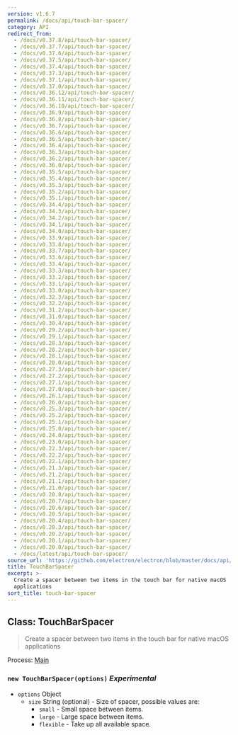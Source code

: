 ```yaml
---
version: v1.6.7
permalink: /docs/api/touch-bar-spacer/
category: API
redirect_from:
  - /docs/v0.37.8/api/touch-bar-spacer/
  - /docs/v0.37.7/api/touch-bar-spacer/
  - /docs/v0.37.6/api/touch-bar-spacer/
  - /docs/v0.37.5/api/touch-bar-spacer/
  - /docs/v0.37.4/api/touch-bar-spacer/
  - /docs/v0.37.3/api/touch-bar-spacer/
  - /docs/v0.37.1/api/touch-bar-spacer/
  - /docs/v0.37.0/api/touch-bar-spacer/
  - /docs/v0.36.12/api/touch-bar-spacer/
  - /docs/v0.36.11/api/touch-bar-spacer/
  - /docs/v0.36.10/api/touch-bar-spacer/
  - /docs/v0.36.9/api/touch-bar-spacer/
  - /docs/v0.36.8/api/touch-bar-spacer/
  - /docs/v0.36.7/api/touch-bar-spacer/
  - /docs/v0.36.6/api/touch-bar-spacer/
  - /docs/v0.36.5/api/touch-bar-spacer/
  - /docs/v0.36.4/api/touch-bar-spacer/
  - /docs/v0.36.3/api/touch-bar-spacer/
  - /docs/v0.36.2/api/touch-bar-spacer/
  - /docs/v0.36.0/api/touch-bar-spacer/
  - /docs/v0.35.5/api/touch-bar-spacer/
  - /docs/v0.35.4/api/touch-bar-spacer/
  - /docs/v0.35.3/api/touch-bar-spacer/
  - /docs/v0.35.2/api/touch-bar-spacer/
  - /docs/v0.35.1/api/touch-bar-spacer/
  - /docs/v0.34.4/api/touch-bar-spacer/
  - /docs/v0.34.3/api/touch-bar-spacer/
  - /docs/v0.34.2/api/touch-bar-spacer/
  - /docs/v0.34.1/api/touch-bar-spacer/
  - /docs/v0.34.0/api/touch-bar-spacer/
  - /docs/v0.33.9/api/touch-bar-spacer/
  - /docs/v0.33.8/api/touch-bar-spacer/
  - /docs/v0.33.7/api/touch-bar-spacer/
  - /docs/v0.33.6/api/touch-bar-spacer/
  - /docs/v0.33.4/api/touch-bar-spacer/
  - /docs/v0.33.3/api/touch-bar-spacer/
  - /docs/v0.33.2/api/touch-bar-spacer/
  - /docs/v0.33.1/api/touch-bar-spacer/
  - /docs/v0.33.0/api/touch-bar-spacer/
  - /docs/v0.32.3/api/touch-bar-spacer/
  - /docs/v0.32.2/api/touch-bar-spacer/
  - /docs/v0.31.2/api/touch-bar-spacer/
  - /docs/v0.31.0/api/touch-bar-spacer/
  - /docs/v0.30.4/api/touch-bar-spacer/
  - /docs/v0.29.2/api/touch-bar-spacer/
  - /docs/v0.29.1/api/touch-bar-spacer/
  - /docs/v0.28.3/api/touch-bar-spacer/
  - /docs/v0.28.2/api/touch-bar-spacer/
  - /docs/v0.28.1/api/touch-bar-spacer/
  - /docs/v0.28.0/api/touch-bar-spacer/
  - /docs/v0.27.3/api/touch-bar-spacer/
  - /docs/v0.27.2/api/touch-bar-spacer/
  - /docs/v0.27.1/api/touch-bar-spacer/
  - /docs/v0.27.0/api/touch-bar-spacer/
  - /docs/v0.26.1/api/touch-bar-spacer/
  - /docs/v0.26.0/api/touch-bar-spacer/
  - /docs/v0.25.3/api/touch-bar-spacer/
  - /docs/v0.25.2/api/touch-bar-spacer/
  - /docs/v0.25.1/api/touch-bar-spacer/
  - /docs/v0.25.0/api/touch-bar-spacer/
  - /docs/v0.24.0/api/touch-bar-spacer/
  - /docs/v0.23.0/api/touch-bar-spacer/
  - /docs/v0.22.3/api/touch-bar-spacer/
  - /docs/v0.22.2/api/touch-bar-spacer/
  - /docs/v0.22.1/api/touch-bar-spacer/
  - /docs/v0.21.3/api/touch-bar-spacer/
  - /docs/v0.21.2/api/touch-bar-spacer/
  - /docs/v0.21.1/api/touch-bar-spacer/
  - /docs/v0.21.0/api/touch-bar-spacer/
  - /docs/v0.20.8/api/touch-bar-spacer/
  - /docs/v0.20.7/api/touch-bar-spacer/
  - /docs/v0.20.6/api/touch-bar-spacer/
  - /docs/v0.20.5/api/touch-bar-spacer/
  - /docs/v0.20.4/api/touch-bar-spacer/
  - /docs/v0.20.3/api/touch-bar-spacer/
  - /docs/v0.20.2/api/touch-bar-spacer/
  - /docs/v0.20.1/api/touch-bar-spacer/
  - /docs/v0.20.0/api/touch-bar-spacer/
  - /docs/latest/api/touch-bar-spacer/
source_url: 'https://github.com/electron/electron/blob/master/docs/api/touch-bar-spacer.md'
title: TouchBarSpacer
excerpt: >-
  Create a spacer between two items in the touch bar for native macOS
  applications
sort_title: touch-bar-spacer
---
```




<!--


                                      ::::
                                    :o+//+o:
                                    +o    oo-
                                    :o+//oo/+o/
                                      -::-   -oo:
                                               /s/
                      -::::::::-                :s/  :::--
                  :+oo+////////+:        -:/+oo/ :s:-///++oo+:
                /o+:                -/+oo+/:-     +o-      -:+o:
               /s:              -:+o+/:           -o+         :s/
              -s/            -/oo/:                /s-         +s-
              -s/         -/oo/-                   -s/         /s-
               oo       :+o/-                       oo         oo
               -s/    :oo/                          /s-       /s-
                :s/ :oo:              -::-          /s-      /s:
                  -+o/               /ssss/         :s:    -+o-
                 :o+--               /ssss/         :s:   :o+-
                :s/  +o:              -::-          /s-   --
               -s/    :+o/-                         /s-
               oo       -+o+-                       oo
              -s/         -/oo/-                   -s/
             -+soo+:         -/oo/:                /s-      /oooo+-
             o+   :s:           -:+o+/:-          -o+      /s:  -oo
             oo:--/s:       ::      -:+oo+/:-     -/-      /s/--:o+
              :+++/-        :s:          -:/+ooo++//////++oo//+o+:
                             /s:                --::::::--
                              /s/              /s-
                               :oo:          :oo:
                                 /oo/-    -/oo/
                                   -/+oooo+/-





                   _______  _______  _______  _______  __
                  |       ||       ||       ||       ||  |
                  |  _____||_     _||   _   ||    _  ||  |
                  | |_____   |   |  |  | |  ||   |_| ||  |
                  |_____  |  |   |  |  |_|  ||    ___||__|
                   _____| |  |   |  |       ||   |     __
                  |_______|  |___|  |_______||___|    |__|


    This file is generated automatically, so it should not be edited.

    To make changes, head over to the electron/electron repository:

    https://github.com/electron/electron/blob/master/docs/api/touch-bar-spacer.md

    Thanks!

-->
## Class: TouchBarSpacer

> Create a spacer between two items in the touch bar for native macOS applications

Process: [Main]({{site.baseurl}}/docs/tutorial/quick-start#main-process)

### `new TouchBarSpacer(options)` _Experimental_

*   `options` Object
    *   `size` String (optional) - Size of spacer, possible values are:
        *   `small` - Small space between items.
        *   `large` - Large space between items.
        *   `flexible` - Take up all available space.
